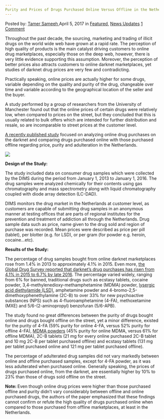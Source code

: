 ```yaml
---
Purity and Prices of Drugs Purchased Online Versus Offline in the Netherlands
---
```

<article class="post-listing post-19009 post type-post status-publish format-standard has-post-thumbnail hentry category-deepdot-news category-news-updates tag-drugs tag-netherlands tag-offline tag-online tag-prices tag-purchased tag-purity">
    <div class="post-inner">
        <span>Posted by: <a href="https://www.deepdotweb.com/author/tamersameeh/" title="">Tamer Sameeh </a></span>
    <span>April 5, 2017</span>
    <span>in <a href="https://www.deepdotweb.com/category/deepdot-news/" rel="category tag">Featured</a>, <a href="https://www.deepdotweb.com/category/news-updates/" rel="category tag">News Updates</a></span>
    <span><a href="https://www.deepdotweb.com/2017/04/05/purity-prices-drugs-purchased-online-versus-offline-netherlands/#comments">1 Comment</a></span>
    </p>
    <div class="clear"></div>
    <div class="entry">
    <p>Throughout the past decade, the sourcing, marketing and trading of illicit drugs on the world wide web have grown at a rapid rate. The perception of high quality of products is the main catalyst driving customers to online drug marketplaces, especially those on the deep web, however, there is very little evidence supporting this assumption. Moreover, the perception of better prices also attracts customers to online darknet marketplaces, yet studies of darknet drug prices are very few and contradicting.</p>
    <p>Practically speaking, online prices are actually higher for some drugs, variable depending on the quality and purity of the drug, changeable over time and variable according to the geographical location of the seller and the buyer.</p>
    <p>A study performed by a group of researchers from the University of Manchester found out that the online prices of certain drugs were relatively low, when compared to prices on the street, but they concluded that this is usually related to bulk offers which are intended for further distribution and resale, so are incomparable to street prices at the customer level.</p>
    <p><a href="http://onlinelibrary.wiley.com/doi/10.1111/add.13720/full">A recently published study</a> focused on analyzing online drug purchases on the darknet and comparing drugs purchased online with those purchased offline regarding price, purity and adulteration in the Netherlands.</p>
    <p><img class="wp-image-19021 aligncenter" src="https://www.deepdotweb.com/wp-content/uploads/2017/04/word-image-2.jpeg" srcset="https://www.deepdotweb.com/wp-content/uploads/2017/04/word-image-2.jpeg 500w, https://www.deepdotweb.com/wp-content/uploads/2017/04/word-image-2-300x198.jpeg 300w" sizes="(max-width: 500px) 100vw, 500px" /></p>
    <p><strong>Design of the Study:</strong></p>
    <p>The study included data on consumer drug samples which were collected by the DIMS during the period from January 1, 2013 to January 1, 2016. The drug samples were analyzed chemically for their contents using gas chromatography and mass spectrometry along with liquid chromatography coupled with diode array detection (LC-DAD).</p>
    <p>DIMS monitors the drug market in the Netherlands at customer level, as customers are capable of submitting drug samples in an anonymous manner at testing offices that are parts of regional institutes for the prevention and treatment of addiction all through the Netherlands. Drug sample data such as price, name given to the drug sold and region of purchase was recorded. Mean prices were described as price per pill (tablet), per blotter (e.g. for LSD), or per gram (for powder e.g. heroin, cocaine&#8230;etc).</p>
    <p><strong>Results of the Study:</strong></p>
    <p>The percentage of drug samples bought from online darknet marketplaces rose from 1.4% in 2013 to approximately 4.1% in 2015. Even more, <a href="http://www.globaldrugsurvey.com/">the Global Drug Survey reported that darknet&#8217;s drug purchases has risen from 4.1% in 2015 to 6.7% by late 2016</a>. The percentage varied widely, ranging from 6% for banned, traditional drugs such as ecstasy tablets, cocaine powder, 3,4-methylenedioxy-methamphetamine (MDMA) powder, <a href="https://www.deepdotweb.com/2016/09/08/first-time-trying-lsd-purchased-market/">lysergic acid diethylamide (LSD)</a>, amphetamine powder and 4-bromo-2,5-dimethoxyphenethylamine (2C-B) to over 33% for new psychoactive substances (NPS) such as 4-fluoroamphetamine (4-FA), methoxetamine (MXE) and 5/6-(2-aminopropyl) benzofuran (5/6-APB).</p>
    <p>The study found no great differences between the purity of drugs bought online and drugs bought offline on the street, yet a minor difference, existed for the purity of 4-FA (59% purity for online 4-FA, versus 52% purity for offline 4-FA), <a href="https://www.deepdotweb.com/2016/12/26/study-shows-mdma-netherlands-less-pure-online-locally/">MDMA powders</a> (45% purity for online MDMA, versus 61% for offline MDMA), 2C-B tablets (21 mg for every online purchased 2C-B tablet and 10 mg 2C-B per tablet purchased offline) and ecstasy tablets (131 mg per tablet purchased online and 121 mg per tablet purchased offline).</p>
    <p>The percentage of adulterated drug samples did not vary markedly between online and offline purchased samples, except for 4-FA powder, as it was less adulterated when purchased online. Generally speaking, the prices of drugs purchased online, from the darknet, are essentially higher by 10% to 23% than those of drugs sold offline on the street.</p>
    <p><strong>Note: </strong>Even though online drug prices were higher than those purchased offline and purity didn&#8217;t vary considerably between offline and online purchased drugs, the authors of the paper emphasized that these findings cannot confirm or refute the high quality of drugs purchased online when compared to those purchased from offline marketplaces, at least in the Netherlands.</p>
    </div>
    <span style="display:none"><a href="https://www.deepdotweb.com/tag/drugs/" rel="tag">drugs</a> <a href="https://www.deepdotweb.com/tag/netherlands/" rel="tag">netherlands</a> <a href="https://www.deepdotweb.com/tag/offline/" rel="tag">offline</a> <a href="https://www.deepdotweb.com/tag/online/" rel="tag">online</a> <a href="https://www.deepdotweb.com/tag/prices/" rel="tag">prices</a> <a href="https://www.deepdotweb.com/tag/purchased/" rel="tag">purchased</a> <a href="https://www.deepdotweb.com/tag/purity/" rel="tag">purity</a></span> <span style="display:none" class="updated">2017-04-05</span>
    <div style="display:none" class="vcard author" itemprop="author" itemscope itemtype="http://schema.org/Person"><strong class="fn" itemprop="name"><a href="https://www.deepdotweb.com/author/tamersameeh/" title="Posts by Tamer Sameeh" rel="author">Tamer Sameeh</a></strong></div>
    </div>
</article>

